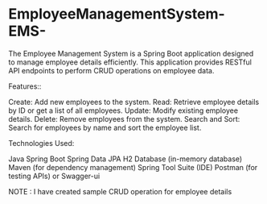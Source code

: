 # EmployeeManagementSystem-EMS-
The Employee Management System is a Spring Boot application designed to manage employee details efficiently. This application provides RESTful API endpoints to perform CRUD operations on employee data.

Features:: 

Create: Add new employees to the system.
Read: Retrieve employee details by ID or get a list of all employees.
Update: Modify existing employee details.
Delete: Remove employees from the system.
Search and Sort: Search for employees by name and sort the employee list.


Technologies Used: 

Java
Spring Boot
Spring Data JPA
H2 Database (in-memory database)
Maven (for dependency management)
Spring Tool Suite (IDE)
Postman (for testing APIs) or Swagger-ui


NOTE : I have created sample CRUD operation for employee details 

